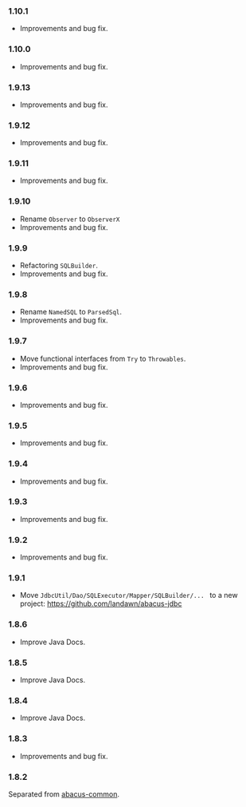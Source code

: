 ### 1.10.1

* Improvements and bug fix.


### 1.10.0

* Improvements and bug fix.


### 1.9.13

* Improvements and bug fix.


### 1.9.12

* Improvements and bug fix.


### 1.9.11

* Improvements and bug fix.


### 1.9.10

* Rename `Observer` to `ObserverX`
* Improvements and bug fix.


### 1.9.9

* Refactoring `SQLBuilder`.
* Improvements and bug fix.


### 1.9.8

* Rename `NamedSQL` to `ParsedSql`.
* Improvements and bug fix.


### 1.9.7

* Move functional interfaces from `Try` to `Throwables`.
* Improvements and bug fix.


### 1.9.6

* Improvements and bug fix.


### 1.9.5

* Improvements and bug fix.


### 1.9.4

* Improvements and bug fix.


### 1.9.3

* Improvements and bug fix.


### 1.9.2

* Improvements and bug fix.


### 1.9.1

* Move `JdbcUtil/Dao/SQLExecutor/Mapper/SQLBuilder/... ` to a new project: https://github.com/landawn/abacus-jdbc


### 1.8.6

* Improve Java Docs.


### 1.8.5

* Improve Java Docs.


### 1.8.4

* Improve Java Docs.


### 1.8.3

* Improvements and bug fix.


### 1.8.2

Separated from [abacus-common](https://github.com/landawn/abacus-common).